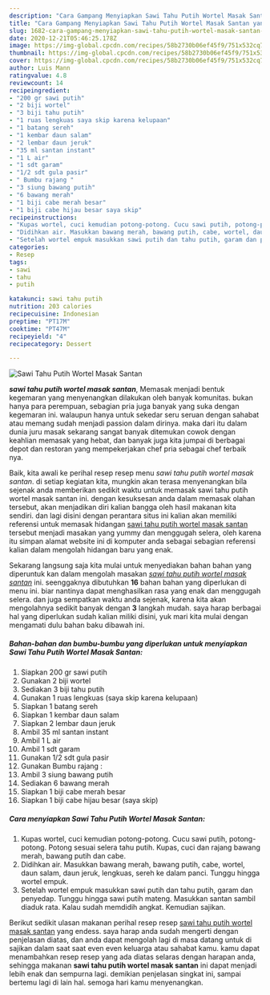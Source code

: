 ```yaml
---
description: "Cara Gampang Menyiapkan Sawi Tahu Putih Wortel Masak Santan yang Enak Banget"
title: "Cara Gampang Menyiapkan Sawi Tahu Putih Wortel Masak Santan yang Enak Banget"
slug: 1682-cara-gampang-menyiapkan-sawi-tahu-putih-wortel-masak-santan-yang-enak-banget
date: 2020-12-21T05:46:25.178Z
image: https://img-global.cpcdn.com/recipes/58b2730b06ef45f9/751x532cq70/sawi-tahu-putih-wortel-masak-santan-foto-resep-utama.jpg
thumbnail: https://img-global.cpcdn.com/recipes/58b2730b06ef45f9/751x532cq70/sawi-tahu-putih-wortel-masak-santan-foto-resep-utama.jpg
cover: https://img-global.cpcdn.com/recipes/58b2730b06ef45f9/751x532cq70/sawi-tahu-putih-wortel-masak-santan-foto-resep-utama.jpg
author: Luis Mann
ratingvalue: 4.8
reviewcount: 14
recipeingredient:
- "200 gr sawi putih"
- "2 biji wortel"
- "3 biji tahu putih"
- "1 ruas lengkuas saya skip karena kelupaan"
- "1 batang sereh"
- "1 kembar daun salam"
- "2 lembar daun jeruk"
- "35 ml santan instant"
- "1 L air"
- "1 sdt garam"
- "1/2 sdt gula pasir"
- " Bumbu rajang "
- "3 siung bawang putih"
- "6 bawang merah"
- "1 biji cabe merah besar"
- "1 biji cabe hijau besar saya skip"
recipeinstructions:
- "Kupas wortel, cuci kemudian potong-potong. Cucu sawi putih, potong-potong. Potong sesuai selera tahu putih. Kupas, cuci dan rajang bawang merah, bawang putih dan cabe."
- "Didihkan air. Masukkan bawang merah, bawang putih, cabe, wortel, daun salam, daun jeruk, lengkuas, sereh ke dalam panci. Tunggu hingga wortel empuk."
- "Setelah wortel empuk masukkan sawi putih dan tahu putih, garam dan penyedap. Tunggu hingga sawi putih mateng. Masukkan santan sambil diaduk rata. Kalau sudah memdidih angkat. Kemudian sajikan."
categories:
- Resep
tags:
- sawi
- tahu
- putih

katakunci: sawi tahu putih 
nutrition: 203 calories
recipecuisine: Indonesian
preptime: "PT17M"
cooktime: "PT47M"
recipeyield: "4"
recipecategory: Dessert

---
```



![Sawi Tahu Putih Wortel Masak Santan](https://img-global.cpcdn.com/recipes/58b2730b06ef45f9/751x532cq70/sawi-tahu-putih-wortel-masak-santan-foto-resep-utama.jpg)

<b><i>sawi tahu putih wortel masak santan</i></b>, Memasak menjadi bentuk kegemaran yang menyenangkan dilakukan oleh banyak komunitas. bukan hanya para perempuan, sebagian pria juga banyak yang suka dengan kegemaran ini. walaupun hanya untuk sekedar seru seruan dengan sahabat atau memang sudah menjadi passion dalam dirinya. maka dari itu dalam dunia juru masak sekarang sangat banyak ditemukan cowok dengan keahlian memasak yang hebat, dan banyak juga kita jumpai di berbagai depot dan restoran yang mempekerjakan chef pria sebagai chef terbaik nya.

Baik, kita awali ke perihal resep resep menu <i>sawi tahu putih wortel masak santan</i>. di setiap kegiatan kita, mungkin akan terasa menyenangkan bila sejenak anda memberikan sedikit waktu untuk memasak sawi tahu putih wortel masak santan ini. dengan kesuksesan anda dalam memasak olahan tersebut, akan menjadikan diri kalian bangga oleh hasil makanan kita sendiri. dan lagi disini dengan perantara situs ini kalian akan memiliki referensi untuk memasak hidangan <u>sawi tahu putih wortel masak santan</u> tersebut menjadi masakan yang yummy dan menggugah selera, oleh karena itu simpan alamat website ini di komputer anda sebagai sebagian referensi kalian dalam mengolah hidangan baru yang enak.




Sekarang langsung saja kita mulai untuk menyediakan bahan bahan yang diperuntuk kan dalam mengolah masakan <u><i>sawi tahu putih wortel masak santan</i></u> ini. seenggaknya dibutuhkan <b>16</b> bahan bahan yang diperlukan di menu ini. biar nantinya dapat menghasilkan rasa yang enak dan menggugah selera. dan juga sempatkan waktu anda sejenak, karena kita akan mengolahnya sedikit banyak dengan <b>3</b> langkah mudah. saya harap berbagai hal yang diperlukan sudah kalian miliki disini, yuk mari kita mulai dengan mengamati dulu bahan baku dibawah ini.

<!--inarticleads1-->

##### Bahan-bahan dan bumbu-bumbu yang diperlukan untuk menyiapkan Sawi Tahu Putih Wortel Masak Santan:

1. Siapkan 200 gr sawi putih
1. Gunakan 2 biji wortel
1. Sediakan 3 biji tahu putih
1. Gunakan 1 ruas lengkuas (saya skip karena kelupaan)
1. Siapkan 1 batang sereh
1. Siapkan 1 kembar daun salam
1. Siapkan 2 lembar daun jeruk
1. Ambil 35 ml santan instant
1. Ambil 1 L air
1. Ambil 1 sdt garam
1. Gunakan 1/2 sdt gula pasir
1. Gunakan  Bumbu rajang :
1. Ambil 3 siung bawang putih
1. Sediakan 6 bawang merah
1. Siapkan 1 biji cabe merah besar
1. Siapkan 1 biji cabe hijau besar (saya skip)




<!--inarticleads2-->

##### Cara menyiapkan Sawi Tahu Putih Wortel Masak Santan:

1. Kupas wortel, cuci kemudian potong-potong. Cucu sawi putih, potong-potong. Potong sesuai selera tahu putih. Kupas, cuci dan rajang bawang merah, bawang putih dan cabe.
1. Didihkan air. Masukkan bawang merah, bawang putih, cabe, wortel, daun salam, daun jeruk, lengkuas, sereh ke dalam panci. Tunggu hingga wortel empuk.
1. Setelah wortel empuk masukkan sawi putih dan tahu putih, garam dan penyedap. Tunggu hingga sawi putih mateng. Masukkan santan sambil diaduk rata. Kalau sudah memdidih angkat. Kemudian sajikan.




Berikut sedikit ulasan makanan perihal resep resep <u>sawi tahu putih wortel masak santan</u> yang endess. saya harap anda sudah mengerti dengan penjelasan diatas, dan anda dapat mengolah lagi di masa datang untuk di sajikan dalam saat saat even even keluarga atau sahabat kamu. kamu dapat menambahkan resep resep yang ada diatas selaras dengan harapan anda, sehingga makanan <b>sawi tahu putih wortel masak santan</b> ini dapat menjadi lebih enak dan sempurna lagi. demikian penjelasan singkat ini, sampai bertemu lagi di lain hal. semoga hari kamu menyenangkan.
